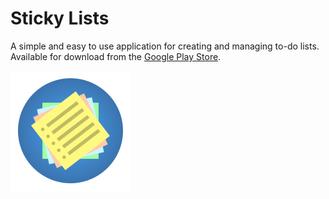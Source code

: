 # Sticky Lists
A simple and easy to use application for creating and managing to-do lists. Available for download from the [Google Play Store](https://play.google.com/store/apps/details?id=io.benreynolds.stickylists).

![Screenshot](app/src/main/res/mipmap-xxxhdpi/ic_launcher.png)
